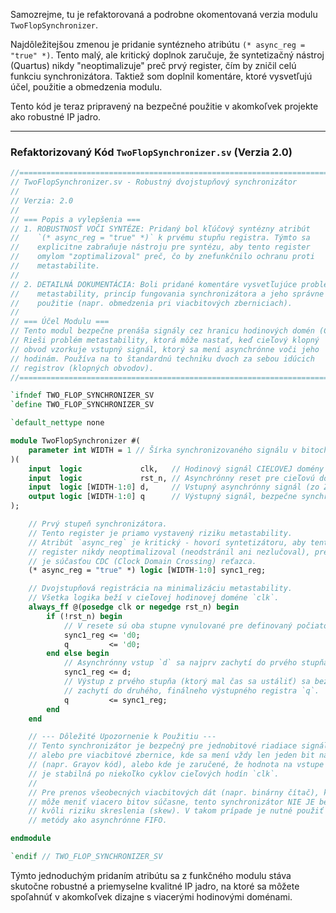 Samozrejme, tu je refaktorovaná a podrobne okomentovaná verzia modulu `TwoFlopSynchronizer`.

Najdôležitejšou zmenou je pridanie syntézneho atribútu `(* async_reg = "true" *)`. Tento malý, ale kritický doplnok zaručuje, že syntetizačný nástroj (Quartus) nikdy "neoptimalizuje" preč prvý register, čím by zničil celú funkciu synchronizátora. Taktiež som doplnil komentáre, ktoré vysvetľujú účel, použitie a obmedzenia modulu.

Tento kód je teraz pripravený na bezpečné použitie v akomkoľvek projekte ako robustné IP jadro.

-----

### Refaktorizovaný Kód `TwoFlopSynchronizer.sv` (Verzia 2.0)

```systemverilog
//=============================================================================
// TwoFlopSynchronizer.sv - Robustný dvojstupňový synchronizátor
//
// Verzia: 2.0
//
// === Popis a vylepšenia ===
// 1. ROBUSTNOSŤ VOČI SYNTÉZE: Pridaný bol kľúčový syntézny atribút
//    `(* async_reg = "true" *)` k prvému stupňu registra. Týmto sa
//    explicitne zabraňuje nástroju pre syntézu, aby tento register
//    omylom "zoptimalizoval" preč, čo by znefunkčnilo ochranu proti
//    metastabilite.
//
// 2. DETAILNÁ DOKUMENTÁCIA: Boli pridané komentáre vysvetľujúce problém
//    metastability, princíp fungovania synchronizátora a jeho správne
//    použitie (napr. obmedzenia pri viacbitových zberniciach).
//
// === Účel Modulu ===
// Tento modul bezpečne prenáša signály cez hranicu hodinových domén (CDC).
// Rieši problém metastability, ktorá môže nastať, keď cieľový klopný
// obvod vzorkuje vstupný signál, ktorý sa mení asynchrónne voči jeho
// hodinám. Používa na to štandardnú techniku dvoch za sebou idúcich
// registrov (klopných obvodov).
//=============================================================================

`ifndef TWO_FLOP_SYNCHRONIZER_SV
`define TWO_FLOP_SYNCHRONIZER_SV

`default_nettype none

module TwoFlopSynchronizer #(
    parameter int WIDTH = 1 // Šírka synchronizovaného signálu v bitoch
)(
    input  logic             clk,   // Hodinový signál CIEĽOVEJ domény
    input  logic             rst_n, // Asynchrónny reset pre cieľovú doménu, aktívny v nule
    input  logic [WIDTH-1:0] d,     // Vstupný asynchrónny signál (zo ZDROJOVEJ domény)
    output logic [WIDTH-1:0] q      // Výstupný signál, bezpečne synchronizovaný do CIEĽOVEJ domény
);

    // Prvý stupeň synchronizátora.
    // Tento register je priamo vystavený riziku metastability.
    // Atribút `async_reg` je kritický - hovorí syntetizátoru, aby tento
    // register nikdy neoptimalizoval (neodstránil ani nezlučoval), pretože
    // je súčasťou CDC (Clock Domain Crossing) reťazca.
    (* async_reg = "true" *) logic [WIDTH-1:0] sync1_reg;

    // Dvojstupňová registrácia na minimalizáciu metastability.
    // Všetka logika beží v cieľovej hodinovej doméne `clk`.
    always_ff @(posedge clk or negedge rst_n) begin
        if (!rst_n) begin
            // V resete sú oba stupne vynulované pre definovaný počiatočný stav.
            sync1_reg <= 'd0;
            q         <= 'd0;
        end else begin
            // Asynchrónny vstup `d` sa najprv zachytí do prvého stupňa.
            sync1_reg <= d;
            // Výstup z prvého stupňa (ktorý mal čas sa ustáliť) sa bezpečne
            // zachytí do druhého, finálneho výstupného registra `q`.
            q         <= sync1_reg;
        end
    end

    // --- Dôležité Upozornenie k Použitiu ---
    // Tento synchronizátor je bezpečný pre jednobitové riadiace signály
    // alebo pre viacbitové zbernice, kde sa mení vždy len jeden bit naraz
    // (napr. Grayov kód), alebo kde je zaručené, že hodnota na vstupe `d`
    // je stabilná po niekoľko cyklov cieľových hodín `clk`.
    //
    // Pre prenos všeobecných viacbitových dát (napr. binárny čítač), kde sa
    // môže meniť viacero bitov súčasne, tento synchronizátor NIE JE bezpečný
    // kvôli riziku skreslenia (skew). V takom prípade je nutné použiť
    // metódy ako asynchrónne FIFO.

endmodule

`endif // TWO_FLOP_SYNCHRONIZER_SV
```

Týmto jednoduchým pridaním atribútu sa z funkčného modulu stáva skutočne robustné a priemyselne kvalitné IP jadro, na ktoré sa môžete spoľahnúť v akomkoľvek dizajne s viacerými hodinovými doménami.
